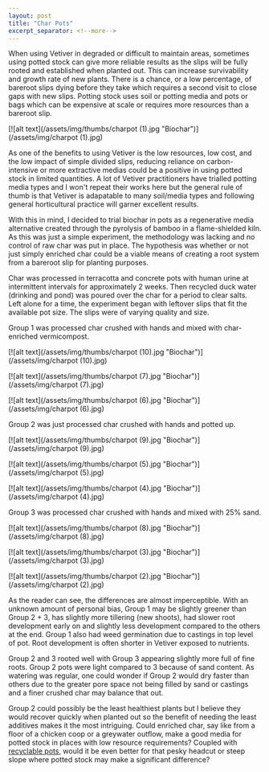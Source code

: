 ---layout: posttitle: "Char Pots"excerpt_separator: <!--more-->---When using Vetiver in degraded or difficult to maintain areas, sometimes using potted stock can give more reliable results as the slips will be fully rooted and established when planted out. This can increase survivability and growth rate of new plants. There is a chance, or a low percentage, of bareroot slips dying before they take which requires a second visit to close gaps with new slips. Potting stock uses soil or potting media and pots or bags which can be expensive at scale or requires more resources than a bareroot slip.[![alt text](/assets/img/thumbs/charpot (1).jpg "Biochar")](/assets/img/charpot (1).jpg)<!--more-->As one of the benefits to using Vetiver is the low resources, low cost, and the low impact of simple divided slips, reducing reliance on carbon-intensive or more extractive medias could be a positive in using potted stock in limited quantities. A lot of Vetiver practitioners have trialled potting media types and I won't repeat their works here but the general rule of thumb is that Vetiver is adapatable to many soil/media types and following general horticultural practice will garner excellent results.With this in mind, I decided to trial biochar in pots as a regenerative media alternative created through the pyrolysis of bamboo in a flame-shielded kiln. As this was just a simple experiment, the methodology was lacking and no control of raw char was put in place. The hypothesis was whether or not just simply enriched char could be a viable means of creating a root system from a bareroot slip for planting purposes.Char was processed in terracotta and concrete pots with human urine at intermittent intervals for approximately 2 weeks. Then recycled duck water (drinking and pond) was poured over the char for a period to clear salts. Left alone for a time, the experiment began with leftover slips that fit the available pot size. The slips were of varying quality and size.Group 1 was processed char crushed with hands and mixed with char-enriched vermicompost.[![alt text](/assets/img/thumbs/charpot (10).jpg "Biochar")](/assets/img/charpot (10).jpg)[![alt text](/assets/img/thumbs/charpot (7).jpg "Biochar")](/assets/img/charpot (7).jpg)[![alt text](/assets/img/thumbs/charpot (6).jpg "Biochar")](/assets/img/charpot (6).jpg)Group 2 was just processed char crushed with hands and potted up.[![alt text](/assets/img/thumbs/charpot (9).jpg "Biochar")](/assets/img/charpot (9).jpg)[![alt text](/assets/img/thumbs/charpot (5).jpg "Biochar")](/assets/img/charpot (5).jpg)[![alt text](/assets/img/thumbs/charpot (4).jpg "Biochar")](/assets/img/charpot (4).jpg)Group 3 was processed char crushed with hands and mixed with 25% sand.[![alt text](/assets/img/thumbs/charpot (8).jpg "Biochar")](/assets/img/charpot (8).jpg)[![alt text](/assets/img/thumbs/charpot (3).jpg "Biochar")](/assets/img/charpot (3).jpg)[![alt text](/assets/img/thumbs/charpot (2).jpg "Biochar")](/assets/img/charpot (2).jpg)As the reader can see, the differences are almost imperceptible. With an unknown amount of personal bias, Group 1 may be slightly greener than Group 2 + 3, has slightly more tillering (new shoots), had slower root development early on and slightly less development compared to the others at the end. Group 1 also had weed germination due to castings in top level of pot. Root development is often shorter in Vetiver exposed to nutrients.Group 2 and 3 rooted well with Group 3 appearing slightly more full of fine roots. Group 2 pots were light compared to 3 because of sand content. As watering was regular, one could wonder if Group 2 would dry faster than others due to the greater pore space not being filled by sand or castings and a finer crushed char may balance that out.Group 2 could possibly be the least healthiest plants but I believe they would recover quickly when planted out so the benefit of needing the least additives makes it the most intriguing. Could enriched char, say like from a floor of a chicken coop or a greywater outflow, make a good media for potted stock in places with low resource requirements? Coupled with [recyclable pots](https://www.erosionqld.com.au/blog/2019/08/26/bamboo/), would it be even better for that pesky headcut or steep slope where potted stock may make a significant difference?